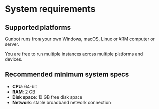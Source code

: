 # System requirements

## Supported platforms

Gunbot runs from your own Windows, macOS, Linux or ARM computer or server. 

You are free to run multiple instances across multiple platforms and devices.



## Recommended minimum system specs

* **CPU**: 64-bit
* **RAM**: 2 GB
* **Disk space**: 10 GB free disk space
* **Network**: stable broadband network connection



